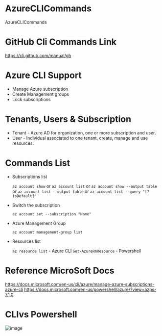 # AzureCLICommands
AzureCLICommands

# GitHub Cli Commands Link
https://cli.github.com/manual/gh

# Azure CLI Support
- Manage Azure subscription
- Create Management groups
- Lock subscriptions

# Tenants, Users & Subscription
- Tenant - Azure AD for organization, one or more subscription and user.
- User - Individual associated to one tenant, create, manage and use resources.

# Commands List

- Subscriptions list

    `az account show` or `az account list` or 
    `az account show --output table` or `az account list --output table` or `az account list --query "[?isDefault]"`

- Switch the subscription

    `az account set --subscription "Name"`

- Azure Management Group

    `az account management-group list`
  
- Resources list

    `az resource list` - Azure CLI
    `Get-AzureRmResource` - Powershell

# Reference MicroSoft Docs
https://docs.microsoft.com/en-us/cli/azure/manage-azure-subscriptions-azure-cli
https://docs.microsoft.com/en-us/powershell/azure/?view=azps-7.1.0

# CLIvs Powershell
![image](https://user-images.githubusercontent.com/98414596/151584471-2edffb80-4314-4840-a42d-e146bd4f9688.png)

